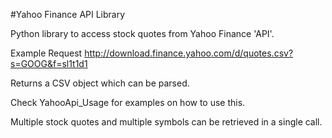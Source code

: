 #Yahoo Finance API Library

Python library to access stock quotes from Yahoo Finance 'API'.

Example Request
http://download.finance.yahoo.com/d/quotes.csv?s=GOOG&f=sl1t1d1

Returns a CSV object which can be parsed.

Check YahooApi_Usage for examples on how to use this.

Multiple stock quotes and multiple symbols can be retrieved in a single call.